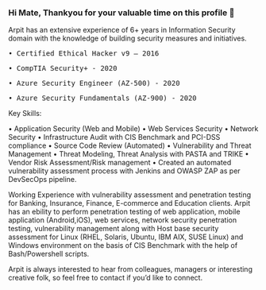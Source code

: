 ### Hi Mate, Thankyou for your valuable time on this profile 👋

Arpit has an extensive experience of 6+ years in Information Security domain with the knowledge of building security measures and initiatives.

 <pre>• Certified Ethical Hacker v9 – 2016 </pre>
 <pre>• CompTIA Security+ - 2020</pre>
 <pre>• Azure Security Engineer (AZ-500) - 2020</pre>
 <pre>• Azure Security Fundamentals (AZ-900) - 2020</pre>

 Key Skills:

 • Application Security (Web and Mobile)
 • Web Services Security
 • Network Security
 • Infrastructure Audit with CIS Benchmark and PCI-DSS compliance
 • Source Code Review (Automated)
 • Vulnerability and Threat Management
 • Threat Modeling, Threat Analysis with PASTA and TRIKE
 • Vendor Risk Assessment/Risk management
 • Created an automated vulnerability assessment process with Jenkins and OWASP ZAP as per DevSecOps pipeline.

 Working Experience with vulnerability assessment and penetration testing for Banking, Insurance, Finance, E-commerce and Education clients. Arpit has an ebility to perform penetration testing of web application, mobile application (Android,iOS), web services, network security penetration testing, vulnerability management along with Host base security assessment for Linux (RHEL, Solaris, Ubuntu, IBM AIX, SUSE Linux) and Windows environment on the basis of CIS Benchmark with the help of Bash/Powershell scripts.

 Arpit is always interested to hear from colleagues, managers or interesting creative folk, so feel free to contact if you’d like to connect. 

<!--
**Th3R0oT/Th3R0oT** is a ✨ _special_ ✨ repository because its `README.md` (this file) appears on your GitHub profile.
-->
